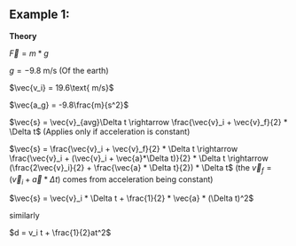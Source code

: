 ## Example 1:

**Theory**

$\vec{F} = m * g$

$g = -9.8\text{ m/s}$ (Of the earth)

$\vec{v_i} = 19.6\text{ m/s}$

$\vec{a_g} = -9.8\frac{m}{s^2}$

$\vec{s} = \vec{v}_{avg}\Delta t \rightarrow \frac{\vec{v}_i + \vec{v}_f}{2} * \Delta t$ (Applies only if acceleration is constant)

$\vec{s} = \frac{\vec{v}_i + \vec{v}_f}{2} * \Delta t \rightarrow \frac{\vec{v}_i + (\vec{v}_i + \vec{a}*\Delta t)}{2} * \Delta t \rightarrow (\frac{2\vec{v}_i}{2} + \frac{\vec{a} * \Delta t}{2}) * \Delta t$ (the $\vec{v}_f = (\vec{v}_i + \vec{a}*\Delta t)$ comes from acceleration being constant)

$\vec{s} = \vec{v}_i * \Delta t + \frac{1}{2} * \vec{a} * (\Delta t)^2$

similarly

$d = v_i t + \frac{1}{2}at^2$

$$
$$
